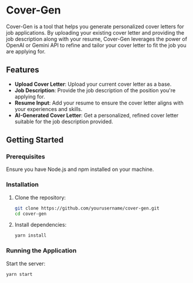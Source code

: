 # Cover-Gen

Cover-Gen is a tool that helps you generate personalized cover letters for job applications. By uploading your existing cover letter and providing the job description along with your resume, Cover-Gen leverages the power of OpenAI or Gemini API to refine and tailor your cover letter to fit the job you are applying for.

## Features

- **Upload Cover Letter**: Upload your current cover letter as a base.
- **Job Description**: Provide the job description of the position you're applying for.
- **Resume Input**: Add your resume to ensure the cover letter aligns with your experiences and skills.
- **AI-Generated Cover Letter**: Get a personalized, refined cover letter suitable for the job description provided.

## Getting Started

### Prerequisites

Ensure you have Node.js and npm installed on your machine.

### Installation

1. Clone the repository:
    ```bash
    git clone https://github.com/yourusername/cover-gen.git
    cd cover-gen
    ```

2. Install dependencies:
    ```bash
    yarn install
    ```

### Running the Application

Start the server:
```bash
yarn start
